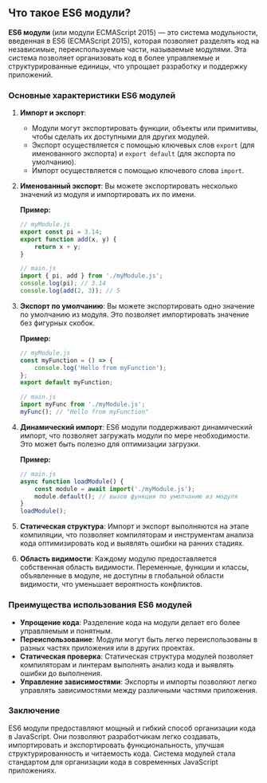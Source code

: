 ## Что такое ES6 модули?

**ES6 модули** (или модули ECMAScript 2015) — это система модульности, введенная в ES6 (ECMAScript 2015), которая позволяет разделять код на независимые, переиспользуемые части, называемые модулями. Эта система позволяет организовать код в более управляемые и структурированные единицы, что упрощает разработку и поддержку приложений.

### Основные характеристики ES6 модулей

1. **Импорт и экспорт**:
   - Модули могут экспортировать функции, объекты или примитивы, чтобы сделать их доступными для других модулей.
   - Экспорт осуществляется с помощью ключевых слов `export` (для именованного экспорта) и `export default` (для экспорта по умолчанию).
   - Импорт осуществляется с помощью ключевого слова `import`.

2. **Именованный экспорт**:
   Вы можете экспортировать несколько значений из модуля и импортировать их по имени.

   **Пример:**
   ```javascript
   // myModule.js
   export const pi = 3.14;
   export function add(x, y) {
       return x + y;
   }

   // main.js
   import { pi, add } from './myModule.js';
   console.log(pi); // 3.14
   console.log(add(2, 3)); // 5
   ```

3. **Экспорт по умолчанию**:
   Вы можете экспортировать одно значение по умолчанию из модуля. Это позволяет импортировать значение без фигурных скобок.

   **Пример:**
   ```javascript
   // myModule.js
   const myFunction = () => {
       console.log('Hello from myFunction');
   };
   export default myFunction;

   // main.js
   import myFunc from './myModule.js';
   myFunc(); // "Hello from myFunction"
   ```

4. **Динамический импорт**:
   ES6 модули поддерживают динамический импорт, что позволяет загружать модули по мере необходимости. Это может быть полезно для оптимизации загрузки.

   **Пример:**
   ```javascript
   // main.js
   async function loadModule() {
       const module = await import('./myModule.js');
       module.default(); // вызов функции по умолчанию из модуля
   }
   loadModule();
   ```

5. **Статическая структура**:
   Импорт и экспорт выполняются на этапе компиляции, что позволяет компиляторам и инструментам анализа кода оптимизировать код и выявлять ошибки на ранних стадиях.

6. **Область видимости**:
   Каждому модулю предоставляется собственная область видимости. Переменные, функции и классы, объявленные в модуле, не доступны в глобальной области видимости, что уменьшает вероятность конфликтов.

### Преимущества использования ES6 модулей

- **Упрощение кода**: Разделение кода на модули делает его более управляемым и понятным.
- **Переиспользование**: Модули могут быть легко переиспользованы в разных частях приложения или в других проектах.
- **Статическая проверка**: Статическая структура модулей позволяет компиляторам и линтерам выполнять анализ кода и выявлять ошибки до выполнения.
- **Управление зависимостями**: Экспорты и импорты позволяют легко управлять зависимостями между различными частями приложения.

### Заключение

ES6 модули предоставляют мощный и гибкий способ организации кода в JavaScript. Они позволяют разработчикам легко создавать, импортировать и экспортировать функциональность, улучшая структурированность и читаемость кода. Система модулей стала стандартом для организации кода в современных JavaScript приложениях.